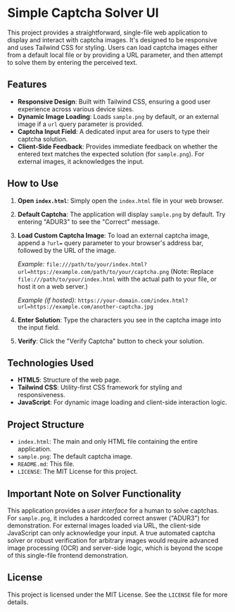 # Simple Captcha Solver UI

This project provides a straightforward, single-file web application to display and interact with captcha images. It's designed to be responsive and uses Tailwind CSS for styling. Users can load captcha images either from a default local file or by providing a URL parameter, and then attempt to solve them by entering the perceived text.

## Features

*   **Responsive Design**: Built with Tailwind CSS, ensuring a good user experience across various device sizes.
*   **Dynamic Image Loading**: Loads `sample.png` by default, or an external image if a `url` query parameter is provided.
*   **Captcha Input Field**: A dedicated input area for users to type their captcha solution.
*   **Client-Side Feedback**: Provides immediate feedback on whether the entered text matches the expected solution (for `sample.png`). For external images, it acknowledges the input.

## How to Use

1.  **Open `index.html`**: Simply open the `index.html` file in your web browser.
2.  **Default Captcha**: The application will display `sample.png` by default. Try entering "ADUR3" to see the "Correct" message.
3.  **Load Custom Captcha Image**: To load an external captcha image, append a `?url=` query parameter to your browser's address bar, followed by the URL of the image.

    *Example:*
    `file:///path/to/your/index.html?url=https://example.com/path/to/your/captcha.png`
    (Note: Replace `file:///path/to/your/index.html` with the actual path to your file, or host it on a web server.)

    *Example (if hosted):*
    `https://your-domain.com/index.html?url=https://example.com/another-captcha.jpg`

4.  **Enter Solution**: Type the characters you see in the captcha image into the input field.
5.  **Verify**: Click the "Verify Captcha" button to check your solution.

## Technologies Used

*   **HTML5**: Structure of the web page.
*   **Tailwind CSS**: Utility-first CSS framework for styling and responsiveness.
*   **JavaScript**: For dynamic image loading and client-side interaction logic.

## Project Structure

*   `index.html`: The main and only HTML file containing the entire application.
*   `sample.png`: The default captcha image.
*   `README.md`: This file.
*   `LICENSE`: The MIT License for this project.

## Important Note on Solver Functionality

This application provides a *user interface* for a human to solve captchas. For `sample.png`, it includes a hardcoded correct answer ("ADUR3") for demonstration. For external images loaded via URL, the client-side JavaScript can only acknowledge your input. A true automated captcha solver or robust verification for arbitrary images would require advanced image processing (OCR) and server-side logic, which is beyond the scope of this single-file frontend demonstration.

## License

This project is licensed under the MIT License. See the `LICENSE` file for more details.
